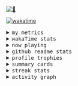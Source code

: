 [![🐙](https://hits.seeyoufarm.com/api/count/incr/badge.svg?url=https%3A%2F%2Fgithub.com%2Fktnkk%2Fhit-counter&count_bg=%23070707&title_bg=%23070707&icon=&icon_color=%23E7E7E7&title=visitors&edge_flat=true)](https://hits.seeyoufarm.com)

[![wakatime](https://wakatime.com/badge/user/43ee8060-219a-4cc8-b7a0-9a681ab5a8a7.svg)](https://wakatime.com/@43ee8060-219a-4cc8-b7a0-9a681ab5a8a7)

<details>
  <summary> <samp>my metrics</samp></summary>
  
  <br>
  
 ![🐳](https://github.com/kkhys/kkhys/blob/main/github-metrics.svg)
  
  ***
</details>

<details>
  <summary> <samp>wakaTime stats</samp></summary>
  
  <br>
  
<!--START_SECTION:waka-->
![Code Time](http://img.shields.io/badge/Code%20Time-141%20hrs%2040%20mins-blue)

**🐱 My GitHub Data** 

> 🏆 544 Contributions in the Year 2023
 > 
> 📦 4.9 MB Used in GitHub's Storage 
 > 
> 💼 Opted to Hire
 > 
> 📜 3 Public Repositories 
 > 
> 🔑 54 Private Repositories  
 > 
**I'm an Early 🐤** 

```text
🌞 Morning    951 commits    █████████░░░░░░░░░░░░░░░░   36.23% 
🌆 Daytime    644 commits    ██████░░░░░░░░░░░░░░░░░░░   24.53% 
🌃 Evening    912 commits    ████████░░░░░░░░░░░░░░░░░   34.74% 
🌙 Night      118 commits    █░░░░░░░░░░░░░░░░░░░░░░░░   4.5%

```
📅 **I'm Most Productive on Monday** 

```text
Monday       496 commits    ████░░░░░░░░░░░░░░░░░░░░░   18.9% 
Tuesday      465 commits    ████░░░░░░░░░░░░░░░░░░░░░   17.71% 
Wednesday    471 commits    ████░░░░░░░░░░░░░░░░░░░░░   17.94% 
Thursday     485 commits    ████░░░░░░░░░░░░░░░░░░░░░   18.48% 
Friday       374 commits    ███░░░░░░░░░░░░░░░░░░░░░░   14.25% 
Saturday     205 commits    ██░░░░░░░░░░░░░░░░░░░░░░░   7.81% 
Sunday       129 commits    █░░░░░░░░░░░░░░░░░░░░░░░░   4.91%

```


📊 **This Week I Spent My Time On** 

```text
⌚︎ Time Zone: Asia/Tokyo

💬 Programming Languages: 
Other                    50 hrs 18 mins      █████████████████████░░░░   86.12% 
Ruby                     6 hrs 15 mins       ██░░░░░░░░░░░░░░░░░░░░░░░   10.7% 
Slim                     29 mins             ░░░░░░░░░░░░░░░░░░░░░░░░░   0.83% 
textmate                 20 mins             ░░░░░░░░░░░░░░░░░░░░░░░░░   0.58% 
Bash                     14 mins             ░░░░░░░░░░░░░░░░░░░░░░░░░   0.42%

🔥 Editors: 
Browser                  50 hrs 18 mins      █████████████████████░░░░   86.12% 
RubyMine                 7 hrs 49 mins       ███░░░░░░░░░░░░░░░░░░░░░░   13.41% 
IntelliJ                 15 mins             ░░░░░░░░░░░░░░░░░░░░░░░░░   0.43% 
WebStorm                 1 min               ░░░░░░░░░░░░░░░░░░░░░░░░░   0.04%

💻 Operating System: 
Mac                      57 hrs 20 mins      ████████████████████████░   98.16% 
Windows                  1 hr 4 mins         ░░░░░░░░░░░░░░░░░░░░░░░░░   1.84%

```


 Last Updated on 2023/02/06 18:34:02 UTC
<!--END_SECTION:waka-->
  
  ***
</details>


<details>
  <summary> <samp>now playing</samp></summary>
  
  <br>
 
 [![🐟](https://spotify-github-profile.vercel.app/api/view?uid=31ryofms4dnv7mrohhepo4c4zgqu&cover_image=true&theme=default&show_offline=false&background_color=121212&bar_color=53b14f&bar_color_cover=false)](https://open.spotify.com/user/31ryofms4dnv7mrohhepo4c4zgqu)
  
  ***
</details>

<details>
  <summary> <samp>github readme stats</samp></summary>
  
  <br>
  
 <p align="left"> 
  <img alt="🐠" src="https://github-readme-stats.vercel.app/api?username=kkhys&count_private=true&show_icons=true&theme=dark&include_all_commits=true" />
  <img alt="🐟" src="https://github-readme-stats.vercel.app/api/top-langs/?username=kkhys&layout=compact&theme=dark&langs_count=10&hide=HTML,CSS,SCSS" />
</p>
  
  ***
</details>

<details>
  <summary> <samp>profile trophies</samp></summary>
  
  <br>
  
  [![🐬](https://github-profile-trophy.vercel.app/?username=kkhys&rank=SECRET,SSS,SS,S,AAA,AA,A&theme=darkhub&row=1&margin-w=10&no-bg=true)](https://github.com/ryo-ma/github-profile-trophy)
  
  ***
</details>

<details>
  <summary> <samp>summary cards</samp></summary>
  
  <br>
  
  ![🐋](https://github-profile-summary-cards.vercel.app/api/cards/profile-details?username=kkhys&theme=github_dark)
  ![🦑](https://github-profile-summary-cards.vercel.app/api/cards/repos-per-language?username=kkhys&theme=github_dark)
  ![🦭](https://github-profile-summary-cards.vercel.app/api/cards/most-commit-language?username=kkhys&theme=github_dark)
  ![🦀](https://github-profile-summary-cards.vercel.app/api/cards/stats?username=kkhys&theme=github_dark)
  ![🦈](https://github-profile-summary-cards.vercel.app/api/cards/productive-time?username=kkhys&theme=github_dark)
  
  ***
</details>

<details>
  <summary> <samp>streak stats</samp></summary>
  
  <br>
  
  [![🐠](http://github-readme-streak-stats.herokuapp.com?user=kkhys&theme=dark)](https://git.io/streak-stats)
  
  ***
</details>

<details>
  <summary> <samp>activity graph</samp></summary>
  
  <br>
  
  [![🐡](https://github-readme-activity-graph.cyclic.app/graph?username=kkhys&theme=xcode)](https://github.com/ashutosh00710/github-readme-activity-graph)
  
  ***
</details>
